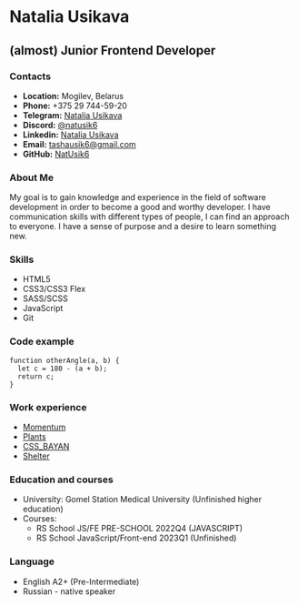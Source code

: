 # Natalia Usikava
## (almost) Junior Frontend Developer
### Contacts
* **Location:** Mogilev, Belarus
* **Phone:** +375 29 744-59-20
* **Telegram:** [Natalia Usikava](https://t.me/Nat_usik_X)
* **Discord:** [@natusik6](https://discordapp.com/users/607297007484141589)
* **Linkedin:** [Natalia Usikava](https://www.linkedin.com/in/natalia-usikava-0b5b34238/)
* **Email:** [tashausik6@gmail.com](tashausik6@gmail.com)
* **GitHub:** [NatUsik6](https://github.com/NatUsik6)

### About Me
My goal is to gain knowledge and experience in the field of software development in order to become a good and worthy developer. I have communication skills with different types of people, I can find an approach to everyone. I have a sense of purpose and a desire to learn something new.
### Skills
* HTML5
* CSS3/CSS3 Flex
* SASS/SCSS
* JavaScript 
* Git

### Code example
```
function otherAngle(a, b) {
  let c = 180 - (a + b);
  return c;
}
```
### Work experience
* [Momentum](https://rolling-scopes-school.github.io/natusik6-JSFEPRESCHOOL2022Q4/momentum/)
* [Plants](https://rolling-scopes-school.github.io/natusik6-JSFEPRESCHOOL2022Q4/plants/)
* [CSS_BAYAN](https://natusik6.github.io/cssBayan/cssBayan/)
* [Shelter](https://rolling-scopes-school.github.io/natusik6-JSFE2023Q1/shelter/)

### Education and courses
* University: Gomel Station Medical University (Unfinished higher education)
* Courses:  
  - RS School JS/FE PRE-SCHOOL 2022Q4 (JAVASCRIPT)
  - RS School JavaScript/Front-end 2023Q1 (Unfinished)


### Language 
* English A2+ (Pre-Intermediate)
* Russian - native speaker
